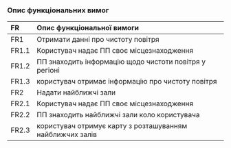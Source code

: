 ### Опис функціональних вимог

|FR|Опис функціональної вимоги|
|:-|:-|
|FR1|Отримати данні про чистоту повітря|
|FR1.1|Користувач надає ПП своє місцезнаходження|
|FR1.2|ПП знаходить інформацію щодо чистоти повітря у регіоні|
|FR1.3|користувач отримає інформацію про чистоту повітря|
|FR2|Надати найближчі зали|
|FR2.1|Користувач надає ПП своє місцезнаходження|
|FR2.2|ПП знаходить найближчі зали коло користувача|
|FR2.3|користувач отримує карту з розташуванням найближчих залів|
